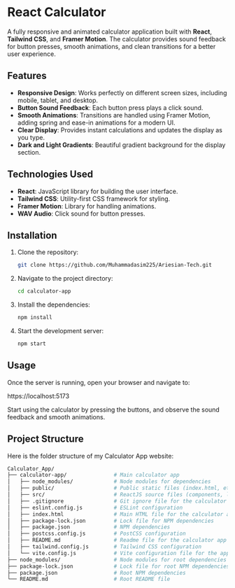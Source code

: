 # React Calculator

A fully responsive and animated calculator application built with **React**, **Tailwind CSS**, and **Framer Motion**. The calculator provides sound feedback for button presses, smooth animations, and clean transitions for a better user experience.

## Features

- **Responsive Design**: Works perfectly on different screen sizes, including mobile, tablet, and desktop.
- **Button Sound Feedback**: Each button press plays a click sound.
- **Smooth Animations**: Transitions are handled using Framer Motion, adding spring and ease-in animations for a modern UI.
- **Clear Display**: Provides instant calculations and updates the display as you type.
- **Dark and Light Gradients**: Beautiful gradient background for the display section.
  
## Technologies Used

- **React**: JavaScript library for building the user interface.
- **Tailwind CSS**: Utility-first CSS framework for styling.
- **Framer Motion**: Library for handling animations.
- **WAV Audio**: Click sound for button presses.

## Installation

1. Clone the repository:
    ```bash
    git clone https://github.com/Muhammadasim225/Ariesian-Tech.git
    ```

2. Navigate to the project directory:
    ```bash
    cd calculator-app
    ```

3. Install the dependencies:
    ```bash
    npm install
    ```

4. Start the development server:
    ```bash
    npm start
    ```

## Usage

Once the server is running, open your browser and navigate to:

https://localhost:5173


Start using the calculator by pressing the buttons, and observe the sound feedback and smooth animations.

## Project Structure

Here is the folder structure of my Calculator App website:

```bash
Calculator_App/
├── calculator-app/               # Main calculator app
│   ├── node_modules/             # Node modules for dependencies
│   ├── public/                   # Public static files (index.html, etc.)
│   ├── src/                      # ReactJS source files (components, logic, etc.)
│   ├── .gitignore                # Git ignore file for the calculator app
│   ├── eslint.config.js          # ESLint configuration
│   ├── index.html                # Main HTML file for the calculator app
│   ├── package-lock.json         # Lock file for NPM dependencies
│   ├── package.json              # NPM dependencies
│   ├── postcss.config.js         # PostCSS configuration
│   ├── README.md                 # Readme file for the calculator app
│   ├── tailwind.config.js        # Tailwind CSS configuration
│   └── vite.config.js            # Vite configuration file for the app
├── node_modules/                 # Node modules for root dependencies
├── package-lock.json             # Lock file for root NPM dependencies
├── package.json                  # Root NPM dependencies
└── README.md                     # Root README file




